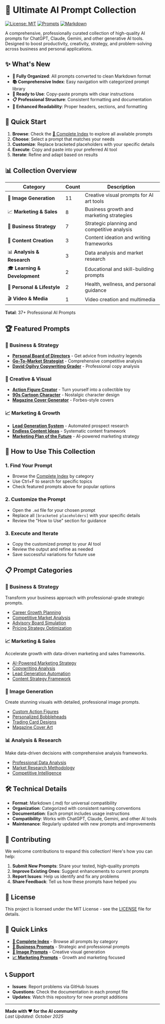 # 🚀 Ultimate AI Prompt Collection

[![License: MIT](https://img.shields.io/badge/License-MIT-yellow.svg)](https://opensource.org/licenses/MIT)
[![Prompts](https://img.shields.io/badge/Prompts-37%2B-blue)](.)
[![Markdown](https://img.shields.io/badge/Format-Markdown-brightgreen)](.)

A comprehensive, professionally curated collection of high-quality AI prompts for ChatGPT, Claude, Gemini, and other generative AI tools. Designed to boost productivity, creativity, strategy, and problem-solving across business and personal applications.

## ✨ What's New

- **🎯 Fully Organized**: All prompts converted to clean Markdown format
- **📚 Comprehensive Index**: Easy navigation with categorized prompt library
- **🔧 Ready to Use**: Copy-paste prompts with clear instructions
- **📋 Professional Structure**: Consistent formatting and documentation
- **🎨 Enhanced Readability**: Proper headers, sections, and formatting

## 🎯 Quick Start

1. **Browse**: Check the [📖 Complete Index](INDEX.md) to explore all available prompts
2. **Choose**: Select a prompt that matches your needs
3. **Customize**: Replace bracketed placeholders with your specific details
4. **Execute**: Copy and paste into your preferred AI tool
5. **Iterate**: Refine and adapt based on results

## 📊 Collection Overview

| Category | Count | Description |
|----------|-------|-------------|
| 🎨 **Image Generation** | 11 | Creative visual prompts for AI art tools |
| 📈 **Marketing & Sales** | 8 | Business growth and marketing strategies |
| 💼 **Business Strategy** | 7 | Strategic planning and competitive analysis |
| 📝 **Content Creation** | 3 | Content ideation and writing frameworks |
| 📊 **Analysis & Research** | 3 | Data analysis and market research |
| 🎓 **Learning & Development** | 2 | Educational and skill-building prompts |
| 👶 **Personal & Lifestyle** | 2 | Health, wellness, and personal guidance |
| 🎬 **Video & Media** | 1 | Video creation and multimedia |

**Total**: 37+ Professional AI Prompts

## 🏆 Featured Prompts

### 🎯 Business & Strategy
- **[Personal Board of Directors](personal-board-of-directors-prompt.md)** - Get advice from industry legends
- **[Go-To-Market Strategist](go-to-market-strategist.md)** - Comprehensive competitive analysis
- **[David Ogilvy Copywriting Grader](david-ogilvy-copywriting-grader.md)** - Professional copy analysis

### 🎨 Creative & Visual
- **[Action Figure Creator](image-prompt-action-figure.md)** - Turn yourself into a collectible toy
- **[90s Cartoon Character](image-prompt_-90s-style-saturday-morning-cartoon-character.md)** - Nostalgic character design
- **[Magazine Cover Generator](image-prompt---rich-vision-magazine-cover-prompt-forbes-rich-list.md)** - Forbes-style covers

### 📈 Marketing & Growth
- **[Lead Generation System](lead-generation-personalized-outreach-prompt.md)** - Automated prospect research
- **[Endless Content Ideas](endless-content-ideas-prompt.md)** - Systematic content framework
- **[Marketing Plan of the Future](create-marketing-plan-future.md)** - AI-powered marketing strategy

## 🎯 How to Use This Collection

### 1. **Find Your Prompt**
- Browse the [Complete Index](INDEX.md) by category
- Use Ctrl+F to search for specific topics
- Check featured prompts above for popular options

### 2. **Customize the Prompt**
- Open the `.md` file for your chosen prompt
- Replace all `[bracketed placeholders]` with your specific details
- Review the "How to Use" section for guidance

### 3. **Execute and Iterate**
- Copy the customized prompt to your AI tool
- Review the output and refine as needed
- Save successful variations for future use

## 📋 Prompt Categories

### 💼 Business & Strategy
Transform your business approach with professional-grade strategic prompts.

- [Career Growth Planning](career-growth-prompt.md)
- [Competitive Market Analysis](go-to-market-strategist.md)
- [Advisory Board Simulation](personal-board-of-directors-prompt.md)
- [Pricing Strategy Optimization](pricing-strategist-prompt.md)

### 📈 Marketing & Sales
Accelerate growth with data-driven marketing and sales frameworks.

- [AI-Powered Marketing Strategy](create-marketing-plan-future.md)
- [Copywriting Analysis](david-ogilvy-copywriting-grader.md)
- [Lead Generation Automation](lead-generation-personalized-outreach-prompt.md)
- [Content Strategy Framework](endless-content-ideas-prompt.md)

### 🎨 Image Generation
Create stunning visuals with detailed, professional image prompts.

- [Custom Action Figures](image-prompt-action-figure.md)
- [Personalized Bobbleheads](image-prompt-bobble-head.md)
- [Trading Card Designs](image-prompt---turn-yourself-into-a-collectible-playing-card.md)
- [Magazine Cover Art](image-prompt---rich-vision-magazine-cover-prompt-forbes-rich-list.md)

### 📊 Analysis & Research
Make data-driven decisions with comprehensive analysis frameworks.

- [Professional Data Analysis](data-analyst.md)
- [Market Research Methodology](market-research-analysis-prompt.md)
- [Competitive Intelligence](market-research-prompt.md)

## 🛠️ Technical Details

- **Format**: Markdown (.md) for universal compatibility
- **Organization**: Categorized with consistent naming conventions
- **Documentation**: Each prompt includes usage instructions
- **Compatibility**: Works with ChatGPT, Claude, Gemini, and other AI tools
- **Maintenance**: Regularly updated with new prompts and improvements

## 🤝 Contributing

We welcome contributions to expand this collection! Here's how you can help:

1. **Submit New Prompts**: Share your tested, high-quality prompts
2. **Improve Existing Ones**: Suggest enhancements to current prompts
3. **Report Issues**: Help us identify and fix any problems
4. **Share Feedback**: Tell us how these prompts have helped you

## 📄 License

This project is licensed under the MIT License - see the [LICENSE](LICENSE) file for details.

## 🔗 Quick Links

- **[📖 Complete Index](INDEX.md)** - Browse all prompts by category
- **[🎯 Business Prompts](INDEX.md#-business-strategy)** - Strategic and professional prompts
- **[🎨 Image Prompts](INDEX.md#-image-generation-prompts)** - Creative visual generation
- **[📈 Marketing Prompts](INDEX.md#-marketing--sales)** - Growth and marketing focused

## 📞 Support

- **Issues**: Report problems via GitHub Issues
- **Questions**: Check the documentation in each prompt file
- **Updates**: Watch this repository for new prompt additions

---

**Made with ❤️ for the AI community**  
*Last Updated: October 2025*
